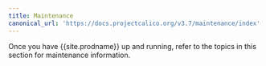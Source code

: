 ```yaml
---
title: Maintenance
canonical_url: 'https://docs.projectcalico.org/v3.7/maintenance/index'
---
```


Once you have {{site.prodname}} up and running, refer to the topics in this section for
maintenance information.
